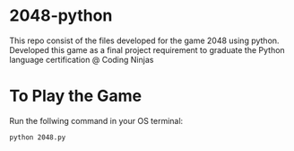 # 2048-python
This repo consist of the files developed for the game 2048 using python. Developed this game as a final project requirement to graduate the Python language certification @ Coding Ninjas
# To Play the Game
Run the follwing command in your OS terminal:
```
python 2048.py

```
